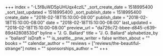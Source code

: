 +++
index = "-L5f8uWD5pUHUqx4czlL"
_sort_create_date = 1518995400
_sort_last_updated = 1518995400
_sort_publish_date = 1518995400
create_date = "2018-02-18T15:10:00-08:00"
publish_date = "2018-02-18T15:10:00-08:00"
date = "2018-02-18T15:10:00-08:00"
last_updated = "2018-02-18T15:10:00-08:00"
preview_url = "da726c72-bbee-d845-c639-89d42808530d"
byline = "J. G. Ballard"
title = "J. G. Ballard"
alphabetize_by = "ballard"
isDraft = ""
is_seattle__pnw_writer = false
written_about = ""
books = ""
calendar_author = ""
reviews = ["reviews/the-beautiful-strange"]
notes = ""
sponsorships_author = ""
+++
